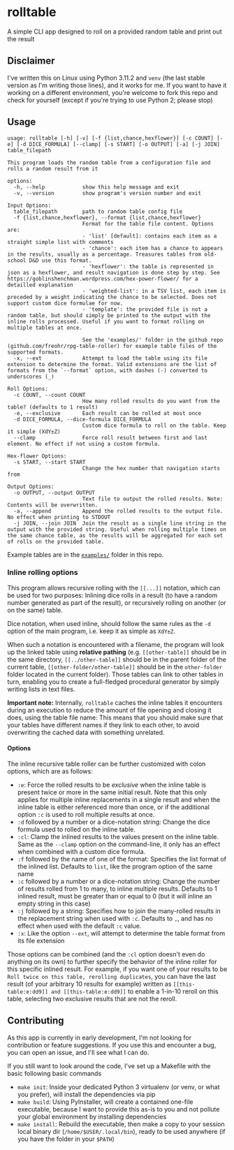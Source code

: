 # rolltable

A simple CLI app designed to roll on a provided random table and print out the result

## Disclaimer

I've written this on Linux using Python 3.11.2 and `venv` (the last stable version as I'm writing those lines), and it works for me. If you want to have it working on a different environment, you're welcome to fork this repo and check for yourself (except if you're trying to use Python 2; please stop)

## Usage

```
usage: rolltable [-h] [-v] [-f {list,chance,hexflower}] [-c COUNT] [-e] [-d DICE_FORMULA] [--clamp] [-s START] [-o OUTPUT] [-a] [-j JOIN] table_filepath

This program loads the random table from a configuration file and rolls a random result from it

options:
  -h, --help            show this help message and exit
  -v, --version         show program's version number and exit

Input Options:
  table_filepath        path to random table config file
  -f {list,chance,hexflower}, --format {list,chance,hexflower}
                        Format for the table file content. Options are:
                        - 'list' [default]: contains each item as a straight simple list with comments
                        - 'chance': each item has a chance to appears in the results, usually as a percentage. Treasures tables from old-school D&D use this format.
                        - 'hexflower': the table is represented in json as a hexflower, and result navigation is done step by step. See https://goblinshenchman.wordpress.com/hex-power-flower/ for a detailled explanation
                        - 'weighted-list': in a TSV list, each item is preceded by a weight indicating the chance to be selected. Does not support custom dice formulae for now.
                        - 'template': the provided file is not a random table, but should simply be printed to the output with the inline rolls processed. Useful if you want to format rolling on multiple tables at once.

                        See the 'examples/' folder in the github repo (github.com/freohr/rpg-table-roller) for example table files of the supported formats.
  -x, --ext             Attempt to load the table using its file extension to determine the format. Valid extensions are the list of formats from the `--format` option, with dashes (-) converted to underscores (_) 

Roll Options:
  -c COUNT, --count COUNT
                        How many rolled results do you want from the table? (defaults to 1 result)
  -e, --exclusive       Each result can be rolled at most once
  -d DICE_FORMULA, --dice-formula DICE_FORMULA
                        Custom dice formula to roll on the table. Keep it simple (XdY±Z)
  --clamp               Force roll result between first and last element. No effect if not using a custom formula.

Hex-flower Options:
  -s START, --start START
                        Change the hex number that navigation starts from

Output Options:
  -o OUTPUT, --output OUTPUT
                        Text file to output the rolled results. Note: Contents will be overwritten.
  -a, --append          Append the rolled results to the output file. No effect when printing to STDOUT
  -j JOIN, --join JOIN  Join the result as a single line string in the output with the provided string. Useful when rolling multiple times on the same chance table, as the results will be aggregated for each set of rolls on the provided table.
```

Example tables are in the [`examples/`](examples/) folder in this repo.

### Inline rolling options

This program allows recursive rolling with the `[[...]]` notation, which can be used for two purposes: Inlining dice rolls in a result (to have a random number generated as part of the result), or recursively rolling on another (or on the same) table.

Dice notation, when used inline, should follow the same rules as the `-d` option of the main program, i.e. keep it as simple as `XdY±Z`.

When such a notation is encountered with a filename, the program will look up the linked table using **relative pathing** (e.g. `[[other-table]]` should be in the same directory, `[[../other-table]]` should be in the parent folder of the current table, `[[other-folder/other-table]]` should be in the `other-folder` folder located in the current folder). Those tables can link to other tables in turn, enabling you to create a full-fledged procedural generator by simply writing lists in text files.

**Important note:** Internally, `rolltable` caches the inline tables it encounters during an execution to reduce the amount of file opening and closing it does, using the table file name: This means that you should make sure that your tables have different names if they link to each other, to avoid overwriting the cached data with something unrelated.

#### Options

The inline recursive table roller can be further customized with colon options, which are as follows:

- `:e`: Force the rolled results to be _exclusive_ when the inline table is present twice or more in the same initial result. Note that this only applies for multiple inline replacements in a single result and when the inline table is either referenced more than once, or if the additional option `:c` is used to roll multiple results at once.
- `:d` followed by a number or a dice-notation string: Change the dice formula used to rolled on the inline table.
- `:cl`: Clamp the inlined results to the values present on the inline table. Same as the `--clamp` option on the command-line, it only has an effect when combined with a custom dice formula.
- `:f` followed by the name of one of the format: Specifies the list format of the inlined list. Defaults to `list`, like the program option of the same name
- `:c` followed by a number or a dice-notation string: Change the number of results rolled from 1 to many, to inline multiple results. Defaults to 1 inlined result, must be greater than or equal to 0 (but it will inline an empty string in this case)
- `:j` followed by a string: Specifies how to join the many-rolled results in the replacement string when used with `:c`. Defaults to `,`, and has no effect when used with the default `:c` value.
- `:x`: Like the option `--ext`, will attempt to determine the table format from its file extension

Those options can be combined (and the `:cl` option doesn't even do anything on its own) to further specify the behavior of the inline roller for this specific inlined result. For example, if you want one of your results to be `Roll twice on this table, rerolling duplicates`, you can have the last result (of your arbitrary 10 results for example) written as `[[this-table:e:dd9]] and [[this-table:e:dd9]]` to enable a 1-in-10 reroll on this table, selecting two exclusive results that are not the reroll.

## Contributing

As this app is currently in early development, I'm not looking for contribution or feature suggestions. If you use this and encounter a bug, you can open an issue, and I'll see what I can do.

If you still want to look around the code, I've set up a Makefile with the basic following basic commands

- `make init`: Inside your dedicated Python 3 virtualenv (or venv, or what you prefer), will install the dependencies via pip
- `make build`: Using PyInstaller, will create a contained one-file executable, because I want to provide this as-is to you and not pollute your global environment by installing dependencies
- `make install`: Rebuild the executable, then make a copy to your session local binary dir (`/home/$USER/.local/bin`), ready to be used anywhere (if you have the folder in your `$PATH`)
